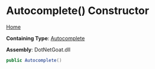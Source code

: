 # Autocomplete\(\) Constructor

[Home](../../../../../../README.md)

**Containing Type**: [Autocomplete](../README.md)

**Assembly**: DotNetGoat\.dll

```csharp
public Autocomplete()
```

